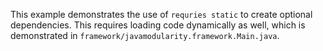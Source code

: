 This example demonstrates the use of `requries static` to create optional dependencies.
This requires loading code dynamically as well, which is demonstrated in `framework/javamodularity.framework.Main.java`.
